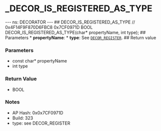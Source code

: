 # _DECOR_IS_REGISTERED_AS_TYPE

--- ns: DECORATOR --- ## DECOR_IS_REGISTERED_AS_TYPE  // 0x4F14F9F870D6FBC8 0x7CF0971D BOOL DECOR_IS_REGISTERED_AS_TYPE(char* propertyName, int type);  ## Parameters * **propertyName**: * **type**: See [`DECOR_REGISTER`](#_0x9FD90732F56403CE).  ## Return value

### Parameters
* const char* propertyName
* int type

### Return Value
* BOOL

### Notes
* AP Hash: 0x0x7CF0971D
* Build: 323
* type: see DECOR_REGISTER

